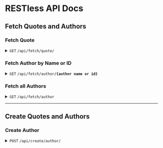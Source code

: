 # RESTless API Docs

## Fetch Quotes and Authors

### Fetch Quote

<details>
 <summary><code>GET</code> <code>/api/fetch/quote/</code></summary>

##### Parameters

> None

##### Responses

> | http code     | content-type                      | response                          |
> |---------------|-----------------------------------|-----------------------------------|
> | `200`         | `application/json`                | JSON                              |

##### Example cURL

> ```javascript
>  curl "https://restless.pythonanywhere.com/api/fetch/quote/?format=json"
> ```

</details>

### Fetch Author by Name or ID

<details>
 <summary><code>GET</code> <code>/api/fetch/author</code><code><b>/{author name or id}</b></code> </summary>

##### Parameters

> | name              |  type     | data type      | description                         |
> |-------------------|-----------|----------------|-------------------------------------|
> | `name` or `id`    | required  | string / int   | Author's name or ID                 |

##### Responses

> | http code     | content-type                      | response                         |
> |---------------|-----------------------------------|----------------------------------|
> | `200`         | `application/json`                | JSON                             |

##### Example cURL
##### For name
> ```javascript
>  curl "https://restless.pythonanywhere.com/api/fetch/author/?name=Thomas+Edison&format=json"
> ```

#### For ID
> ```javascript
>  curl "https://restless.pythonanywhere.com/api/fetch/author/?id=5&format=json"
> ```

</details>

### Fetch all Authors

<details>
    <summary><code>GET</code> <code>/api/fetch/author</code></summary>

##### Parameters
> None

##### Responses
> | http code     | content-type                      | response                         |
> |---------------|-----------------------------------|----------------------------------|
> | `200`         | `application/json`                | JSON                             |

##### Example cURL
> ```javascript
>  curl "https://restless.pythonanywhere.com/api/fetch/author/all/?format=json"
> ```
</details>

------------------------------------------------------------------------------------------------

## Create Quotes and Authors

### Create Author

<details>
 <summary><code>POST</code> <code>/api/create/author/</code></summary>

##### Parameters

> None

##### Headers

> | name            |  type     | data type               | description                       |
> |-----------------|-----------|-------------------------|-----------------------------------|
> | `Authorization` | required  |                         | Pass the authorization token, get it from <a href="https://restless.pythonanywhere.com/users/my_account"> here </a> |


##### Data

> | name      |  type     | data type               | description                       |
> |-----------|-----------|-------------------------|-----------------------------------|
> | `name`    |  required | JSON                    | Specify the name of the author to be created |


##### Responses

> | http code     | content-type                      | response                                            |
> |---------------|-----------------------------------|-----------------------------------------------------|
> | `201`         | `application/json`                | `{id: [author_id], name: [author_name]}`            |
> | `405`         | `application/json`                | `{'detail': 'Method "<method_name>" not allowed.'}` |

##### Example cURL

> ```javascript
>  curl -X POST -H "Authorization: Token < your_auth_token >" -H "Content-Type: application/json" -d '{"name" : "Lucas"}' "https://restless.pythonanywhere.com/api/create/author/"
> ```

</details>

